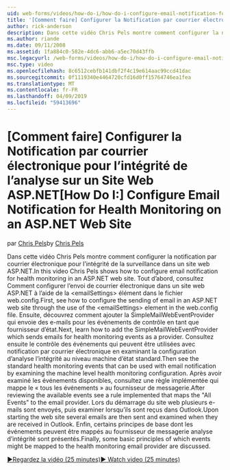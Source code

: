 ```yaml
---
uid: web-forms/videos/how-do-i/how-do-i-configure-email-notification-for-health-monitoring-on-an-aspnet-web-site
title: '[Comment faire] Configurer la Notification par courrier électronique pour la surveillance de l’intégrité sur un Site Web ASP.NET | Microsoft Docs'
author: rick-anderson
description: Dans cette vidéo Chris Pels montre comment configurer la notification par courrier électronique pour l’intégrité de la surveillance dans un site web ASP.NET. Tout d’abord, consultez Comment configurer l’envoi de e...
ms.author: riande
ms.date: 09/11/2008
ms.assetid: 1fa884c0-582e-4dc6-abb6-a5ec70d43ffb
msc.legacyurl: /web-forms/videos/how-do-i/how-do-i-configure-email-notification-for-health-monitoring-on-an-aspnet-web-site
msc.type: video
ms.openlocfilehash: 8c6512cebfb141dbf2f4c19e614aac99ccd41dac
ms.sourcegitcommit: 0f1119340e4464720cfd16d0ff15764746ea1fea
ms.translationtype: MT
ms.contentlocale: fr-FR
ms.lasthandoff: 04/09/2019
ms.locfileid: "59413696"
---
```

# <a name="how-do-i-configure-email-notification-for-health-monitoring-on-an-aspnet-web-site"></a><span data-ttu-id="b40eb-104">[Comment faire] Configurer la Notification par courrier électronique pour l’intégrité de l’analyse sur un Site Web ASP.NET</span><span class="sxs-lookup"><span data-stu-id="b40eb-104">[How Do I:] Configure Email Notification for Health Monitoring on an ASP.NET Web Site</span></span>

<span data-ttu-id="b40eb-105">par [Chris Pels](https://twitter.com/chrispels)</span><span class="sxs-lookup"><span data-stu-id="b40eb-105">by [Chris Pels](https://twitter.com/chrispels)</span></span>

<span data-ttu-id="b40eb-106">Dans cette vidéo Chris Pels montre comment configurer la notification par courrier électronique pour l’intégrité de la surveillance dans un site web ASP.NET.</span><span class="sxs-lookup"><span data-stu-id="b40eb-106">In this video Chris Pels shows how to configure email notification for health monitoring in an ASP.NET web site.</span></span> <span data-ttu-id="b40eb-107">Tout d’abord, consultez Comment configurer l’envoi de courrier électronique dans un site web ASP.NET à l’aide de la &lt;emailSettings&gt; élément dans le fichier web.config.</span><span class="sxs-lookup"><span data-stu-id="b40eb-107">First, see how to configure the sending of email in an ASP.NET web site through the use of the &lt;emailSettings&gt; element in the web.config file.</span></span> <span data-ttu-id="b40eb-108">Ensuite, découvrez comment ajouter la SimpleMailWebEventProvider qui envoie des e-mails pour les événements de contrôle en tant que fournisseur d’état.</span><span class="sxs-lookup"><span data-stu-id="b40eb-108">Next, learn how to add the SimpleMailWebEventProvider which sends emails for health monitoring events as a provider.</span></span> <span data-ttu-id="b40eb-109">Consultez ensuite le contrôle des événements qui peuvent être utilisées avec notification par courrier électronique en examinant la configuration d’analyse l’intégrité au niveau machine d’état standard.</span><span class="sxs-lookup"><span data-stu-id="b40eb-109">Then see the standard health monitoring events that can be used with email notification by examining the machine level health monitoring configuration.</span></span> <span data-ttu-id="b40eb-110">Après avoir examiné les événements disponibles, consultez une règle implémentée qui mappe le « tous les événements » au fournisseur de messagerie.</span><span class="sxs-lookup"><span data-stu-id="b40eb-110">After reviewing the available events see a rule implemented that maps the "All Events" to the email provider.</span></span> <span data-ttu-id="b40eb-111">Lors du démarrage du site web plusieurs e-mails sont envoyés, puis examiner lorsqu’ils sont reçus dans Outlook.</span><span class="sxs-lookup"><span data-stu-id="b40eb-111">Upon starting the web site several emails are then sent and examined when they are received in Outlook.</span></span> <span data-ttu-id="b40eb-112">Enfin, certains principes de base dont les événements peuvent être mappés au fournisseur de messagerie analyse d’intégrité sont présentés.</span><span class="sxs-lookup"><span data-stu-id="b40eb-112">Finally, some basic principles of which events might be mapped to the health monitoring email provider are discussed.</span></span>

[<span data-ttu-id="b40eb-113">&#9654;Regardez la vidéo (25 minutes)</span><span class="sxs-lookup"><span data-stu-id="b40eb-113">&#9654; Watch video (25 minutes)</span></span>](https://channel9.msdn.com/Blogs/ASP-NET-Site-Videos/how-do-i-configure-email-notification-for-health-monitoring-on-an-aspnet-web-site)
